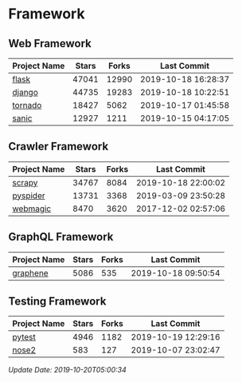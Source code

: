 # Framework

## Web Framework

| Project Name | Stars | Forks | Last Commit |
| ------------ | ----- | ----- | ----------- |
| [flask](https://github.com/pallets/flask) | 47041 | 12990 | 2019-10-18 16:28:37 |
| [django](https://github.com/django/django) | 44735 | 19283 | 2019-10-18 10:22:51 |
| [tornado](https://github.com/tornadoweb/tornado) | 18427 | 5062 | 2019-10-17 01:45:58 |
| [sanic](https://github.com/huge-success/sanic) | 12927 | 1211 | 2019-10-15 04:17:05 |

## Crawler Framework

| Project Name | Stars | Forks | Last Commit |
| ------------ | ----- | ----- | ----------- |
| [scrapy](https://github.com/scrapy/scrapy) | 34767 | 8084 | 2019-10-18 22:00:02 |
| [pyspider](https://github.com/binux/pyspider) | 13731 | 3368 | 2019-03-09 23:50:28 |
| [webmagic](https://github.com/code4craft/webmagic) | 8470 | 3620 | 2017-12-02 02:57:06 |

## GraphQL Framework

| Project Name | Stars | Forks | Last Commit |
| ------------ | ----- | ----- | ----------- |
| [graphene](https://github.com/graphql-python/graphene) | 5086 | 535 | 2019-10-18 09:50:54 |

## Testing Framework

| Project Name | Stars | Forks | Last Commit |
| ------------ | ----- | ----- | ----------- |
| [pytest](https://github.com/pytest-dev/pytest) | 4946 | 1182 | 2019-10-19 12:29:16 |
| [nose2](https://github.com/nose-devs/nose2) | 583 | 127 | 2019-10-07 23:02:47 |

*Update Date: 2019-10-20T05:00:34*